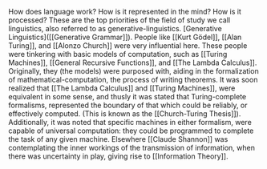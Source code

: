 How does language work?
How is it represented in the mind?
How is it processed?
These are the top priorities of the field of study we call linguistics, also referred to as generative-linguistics. [Generative Linguistics]([[Generative Grammar]]).
People like [[Kurt Gödel]], [[Alan Turing]], and [[Alonzo Church]] were very influential here.
These people were tinkering with basic models of computation, such as [[Turing Machines]], [[General Recursive Functions]], and [[The Lambda Calculus]].
Originally, they (the models) were purposed with, aiding in the formalization of mathematical-computation, the process of writing theorems.
 It was soon realized that [[The Lambda Calculus]] and [[Turing Machines]], were equivalent in some sense, and thusly it was stated that Turing-complete formalisms, represented the boundary of that which could be reliably, or effectively computed. (This is known as the [[Church-Turing Thesis]]). 
Additionally, it was noted that specific machines in either formalism, were capable of universal computation: they could be programmed to complete the task of any given machine.
Elsewhere [[Claude Shannon]] was contemplating the inner workings of the transmission of information, when there was uncertainty in play, giving rise to [[Information Theory]].
